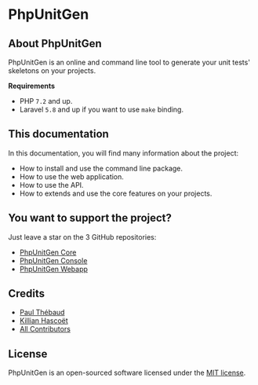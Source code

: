 # PhpUnitGen

## About PhpUnitGen

PhpUnitGen is an online and command line tool to generate your unit tests'
skeletons on your projects.

**Requirements**

- PHP `7.2` and up.
- Laravel `5.8` and up if you want to use `make` binding.

## This documentation

In this documentation, you will find many information about the project:

- How to install and use the command line package.
- How to use the web application.
- How to use the API.
- How to extends and use the core features on your projects.

## You want to support the project?

Just leave a star on the 3 GitHub repositories:

- [PhpUnitGen Core](https://github.com/paul-thebaud/phpunitgen-core)
- [PhpUnitGen Console](https://github.com/paul-thebaud/phpunitgen-console)
- [PhpUnitGen Webapp](https://github.com/paul-thebaud/phpunitgen-webapp)

## Credits

- [Paul Thébaud](https://github/paul-thebaud)
- [Killian Hascoët](https://github.com/KillianH)
- [All Contributors](https://github.com/paul-thebaud/phpunitgen-core/graphs/contributors)

## License

PhpUnitGen is an open-sourced software licensed under the
[MIT license](https://opensource.org/licenses/MIT).

